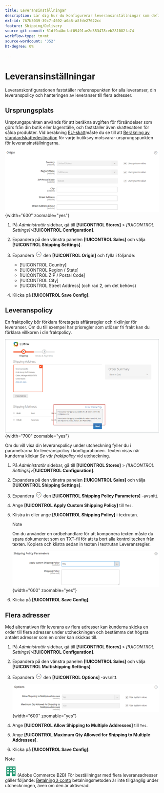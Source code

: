 ```yaml
---
title: Leveransinställningar
description: Lär dig hur du konfigurerar leveransinställningar som definierar ursprung och leveransregler för din butik.
exl-id: 767b3039-39c7-4692-a0a8-a8fde27622cc
feature: Shipping/Delivery
source-git-commit: 61df9a4bcfaf09491ae2d353478ceb281082fa74
workflow-type: tm+mt
source-wordcount: '352'
ht-degree: 0%

---
```


# Leveransinställningar

Leveranskonfigurationen fastställer referenspunkten för alla leveranser, din leveranspolicy och hanteringen av leveranser till flera adresser.

## Ursprungsplats

Ursprungspunkten används för att beräkna avgiften för försändelser som görs från din butik eller lagerställe, och fastställer även skattesatsen för sålda produkter. Vid beräkning [EU-skatt](international-tax-guidelines.md#eu-tax-configuration)måste du se till att [Beräkning av standardskattedestination](../configuration-reference/sales/tax.md) för varje butiksvy motsvarar ursprungspunkten för leveransinställningarna.

![Ursprung](../configuration-reference/sales/assets/shipping-settings-origin.png){width="600" zoomable="yes"}

1. På _Administratör_ sidebar, gå till **[!UICONTROL Stores]** > _[!UICONTROL Settings]_>**[!UICONTROL Configuration]**.

1. Expandera på den vänstra panelen **[!UICONTROL Sales]** och välja **[!UICONTROL Shipping Settings]**.

1. Expandera ![Expansionsväljare](../assets/icon-display-expand.png) den **[!UICONTROL Origin]** och fylla i följande:

   - [!UICONTROL Country]
   - [!UICONTROL Region / State]
   - [!UICONTROL ZIP / Postal Code]
   - [!UICONTROL City]
   - [!UICONTROL Street Address] (och rad 2, om det behövs)

1. Klicka på **[!UICONTROL Save Config]**.

## Leveranspolicy

En fraktpolicy bör förklara företagets affärsregler och riktlinjer för leveranser. Om du till exempel har prisregler som utlöser fri frakt kan du förklara villkoren i din fraktpolicy.

![Leveranspolicy vid utcheckning](./assets/storefront-checkout-shipping-policy.png){width="700" zoomable="yes"}

Om du vill visa din leveranspolicy under utcheckning fyller du i parametrarna för leveranspolicy i konfigurationen. Texten visas när kunderna klickar _Se vår fraktpolicy_ vid utcheckning.

1. På _Administratör_ sidebar, gå till **[!UICONTROL Stores]** > _[!UICONTROL Settings]_>**[!UICONTROL Configuration]**.

1. Expandera på den vänstra panelen **[!UICONTROL Sales]** och välja **[!UICONTROL Shipping Settings]**.

1. Expandera ![Expansionsväljare](../assets/icon-display-expand.png) den **[!UICONTROL Shipping Policy Parameters]** -avsnitt.

1. Ange **[!UICONTROL Apply Custom Shipping Policy]** till `Yes`.

1. Klistra in eller ange **[!UICONTROL Shipping Policy]** i textrutan.

   >[!NOTE]
   >
   >Om du använder en ordbehandlare för att komponera texten måste du spara dokumentet som en TXT-fil för att ta bort alla kontrolltecken från texten. Kopiera och klistra sedan in texten i textrutan Leveransregler.

   ![Parametrar för leveranspolicy](../configuration-reference/sales/assets/shipping-settings-shipping-policy-parameters.png){width="600" zoomable="yes"}

1. Klicka på **[!UICONTROL Save Config]**.

## Flera adresser

Med alternativen för leverans av flera adresser kan kunderna skicka en order till flera adresser under utcheckningen och bestämma det högsta antalet adresser som en order kan skickas till.

1. På _Administratör_ sidebar, gå till **[!UICONTROL Stores]** > _[!UICONTROL Settings]_>**[!UICONTROL Configuration]**.

1. Expandera på den vänstra panelen **[!UICONTROL Sales]** och välja **[!UICONTROL Multishipping Settings]**.

1. Expandera ![Expansionsväljare](../assets/icon-display-expand.png) den **[!UICONTROL Options]** -avsnitt.

   ![Leveransalternativ för flera adresser](../configuration-reference/sales/assets/multishipping-settings-options.png){width="600" zoomable="yes"}

1. Ange **[!UICONTROL Allow Shipping to Multiple Addresses]** till `Yes`.

1. Ange **[!UICONTROL Maximum Qty Allowed for Shipping to Multiple Addresses]**.

1. Klicka på **[!UICONTROL Save Config]**.

>[!NOTE]
>
>![Adobe Commerce B2B](../assets/b2b.svg) (Adobe Commerce B2B) För beställningar med flera leveransadresser gäller följande: [Betalning à conto](../b2b/enable-basic-features.md#configure-payment-on-account) betalningsmetoden är inte tillgänglig under utcheckningen, även om den är aktiverad.
